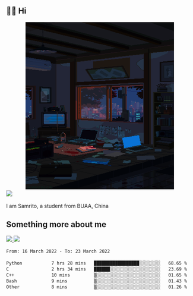 ## 👋🏻 Hi

<div align="center">
<img alt="GIF" src="https://github.com/xiangsam/xiangsam/blob/271390e4ab50820a4594e3cb94b7ffaa6293de72/0_0EUAvTumWsRa2k6F.gif" width=400 height=450/>
</div>

<a href="https://github.com/xiangsam">
  <img src="https://komarev.com/ghpvc/?username=xiangsam&style=flat-square" />
</a>

I am Samrito, a student from BUAA, China


## Something more about me
<a href="https://github.com/xiangsam">
  <img src="https://github-readme-stats.vercel.app/api?username=xiangsam&show_icons=true&hide_border=true" />
</a>


<a href="https://github.com/xiangsam">
  <img src="https://github-readme-stats.vercel.app/api/top-langs/?username=xiangsam&layout=compact" />
</a>

<!--START_SECTION:waka-->

```text
From: 16 March 2022 - To: 23 March 2022

Python           7 hrs 28 mins   █████████████████░░░░░░░░   68.65 %
C                2 hrs 34 mins   ██████░░░░░░░░░░░░░░░░░░░   23.69 %
C++              10 mins         ▒░░░░░░░░░░░░░░░░░░░░░░░░   01.65 %
Bash             9 mins          ▒░░░░░░░░░░░░░░░░░░░░░░░░   01.43 %
Other            8 mins          ▒░░░░░░░░░░░░░░░░░░░░░░░░   01.26 %
```

<!--END_SECTION:waka-->

<!---
xiangsam/xiangsam is a ✨ special ✨ repository because its `README.md` (this file) appears on your GitHub profile.
You can click the Preview link to take a look at your changes.
--->
